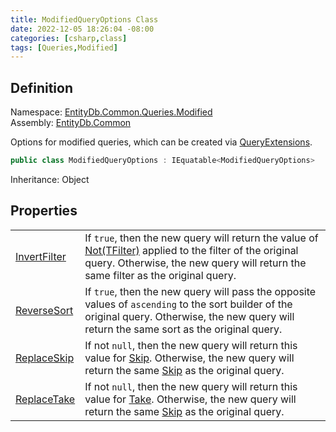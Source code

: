 ```yaml
---
title: ModifiedQueryOptions Class
date: 2022-12-05 18:26:04 -08:00
categories: [csharp,class]
tags: [Queries,Modified]
---
```


## Definition
Namespace: <a href='/posts/csharp.namespace.entitydb.common.queries.modified/'>EntityDb.Common.Queries.Modified</a><br />
Assembly: <a href='/posts/csharp.assembly.entitydb.common/'>EntityDb.Common</a><br />

Options for modified queries, which can be created via <a href='/posts/csharp.class.entitydb.common.extensions.queryextensions/'>QueryExtensions</a>.

```cs
public class ModifiedQueryOptions : IEquatable<ModifiedQueryOptions>
```
Inheritance: Object
## Properties
<table><tr><td><!--/posts/csharp.notimplemented.entitydb.common.queries.modified.modifiedqueryoptions.invertfilter/--><a href='#'>InvertFilter</a></td><td>
If <code class='language-plaintext highlighter-rouge'>true</code>, then the new query will return the value of <!--/posts/csharp.notimplemented.entitydb.abstractions.queries.filterbuilders.ifilterbuilder-1.not/--><a href='#'>Not(TFilter)</a>
applied to the filter of the original query. Otherwise, the new query will return the same filter as the original
query.
</td></tr><tr><td><!--/posts/csharp.notimplemented.entitydb.common.queries.modified.modifiedqueryoptions.reversesort/--><a href='#'>ReverseSort</a></td><td>
If <code class='language-plaintext highlighter-rouge'>true</code>, then the new query will pass the opposite values of <code class='language-plaintext highlighter-rouge'>ascending</code> to the sort builder of the
original query. Otherwise, the new query will return the same sort as the original query.
</td></tr><tr><td><!--/posts/csharp.notimplemented.entitydb.common.queries.modified.modifiedqueryoptions.replaceskip/--><a href='#'>ReplaceSkip</a></td><td>
If not <code class='language-plaintext highlighter-rouge'>null</code>, then the new query will return this value for <!--/posts/csharp.notimplemented.entitydb.abstractions.queries.iquery.skip/--><a href='#'>Skip</a>. Otherwise, the new
query will return the same <!--/posts/csharp.notimplemented.entitydb.abstractions.queries.iquery.skip/--><a href='#'>Skip</a> as the original query.
</td></tr><tr><td><!--/posts/csharp.notimplemented.entitydb.common.queries.modified.modifiedqueryoptions.replacetake/--><a href='#'>ReplaceTake</a></td><td>
If not <code class='language-plaintext highlighter-rouge'>null</code>, then the new query will return this value for <!--/posts/csharp.notimplemented.entitydb.abstractions.queries.iquery.take/--><a href='#'>Take</a>. Otherwise, the new
query will return the same <!--/posts/csharp.notimplemented.entitydb.abstractions.queries.iquery.skip/--><a href='#'>Skip</a> as the original query.
</td></tr></table>

